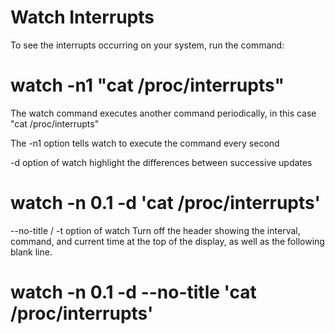 Watch Interrupts
================

To see the interrupts occurring on your system, run the command:

# watch -n1 "cat /proc/interrupts"

The watch command executes another command periodically, in this case "cat /proc/interrupts"

The -n1 option tells watch to execute the command every second

-d option of watch highlight  the  differences  between successive updates

# watch -n 0.1 -d 'cat /proc/interrupts'

--no-title / -t option of watch Turn off the header showing the interval, command, and current time at the top of the display, as well as the following blank line.

# watch -n 0.1 -d --no-title 'cat /proc/interrupts'



